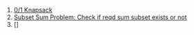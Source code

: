 1. [0/1 Knapsack](https://practice.geeksforgeeks.org/problems/0-1-knapsack-problem/0)
2. [Subset Sum Problem: Check if reqd sum subset exists or not](https://leetcode.com/problems/partition-equal-subset-sum/submissions/)
3. []
